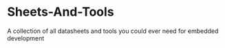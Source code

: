# Sheets-And-Tools
A collection of all datasheets and tools you could ever need for embedded development

